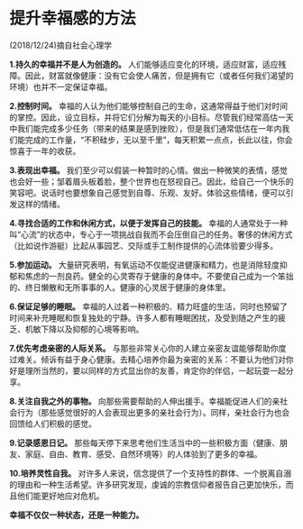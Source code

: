 # 提升幸福感的方法

(2018/12/24)摘自社会心理学

**1.持久的幸福并不是人为创造的。** 人们能够适应变化的环境，适应财富，适应残障。因此，财富就像健康：没有它会使人痛苦，但是拥有它（或者任何我们渴望的环境）也并不一定保证幸福。

**2.控制时间。** 幸福的人认为他们能够控制自己的生命，这通常得益于他们对时间的掌控。因此，设立目标，并将它们分解为每天的小目标。尽管我们经常高估一天中我们能完成多少任务（带来的结果是感到挫败），但是我们通常低估在一年内我们能完成的工作量，“不积硅步，无以至千里”，每天积累一点点，长此以往，你会惊喜于一年的收获。

**3.表现出幸福。** 我们至少可以假装一种暂时的心情。做出一种微笑的表情，感觉也会好一些；邹着眉头板着脸，整个世界也在怒视自己。因此，给自己一个快乐的笑容吧。说话时也要想象自己感觉到自尊、乐观、友好。体验这些情绪，便可以引发这样的情绪。

**4.寻找合适的工作和休闲方式，以便于发挥自己的技能。** 幸福的人通常处于一种叫“心流”的状态中，专心于一项挑战自我而不会压倒自己的任务。奢侈的休闲方式（比如说作游艇）比起从事园艺、交际或手工制作提供的心流体验要少得多。

**5.参加运动。** 大量研究表明，有氧运动不仅能促进健康和精力，也是消除轻度抑郁和焦虑的一剂良药。健全的心灵寄存于健康的身体中。不要使自己成为一个笨拙的、终日懒散和无所事事的人。健康的心灵居于健康的身体里。

**6.保证足够的睡眠。** 幸福的人过着一种积极的、精力旺盛的生活，同时也预留了时间来补充睡眠和恢复独处的宁静。许多人都有睡眠困扰，及受到随之产生的疲乏、机敏下降以及抑郁的心境等影响。

**7.优先考虑亲密的人际关系。** 与那些非常关心你的人建立亲密友谊能够帮助你度过难关。倾诉有益于身心健康。去精心培养你最为亲密的关系：不要认为他们对你好是理所当然的，要以同样的方式显出你的友善，肯定你的伴侣，一起玩耍一起分享。

**8.关注自我之外的事物。** 向那些需要帮助的人伸出援手。幸福能促进人们的亲社会行为（那些感觉很好的人会表现出更多的亲社会行为）。同样，亲社会行为也会回馈给人们积极的感觉。

**9.记录感恩日记。** 那些每天停下来思考他们生活当中的一些积极方面（健康、朋友、家庭、自由、教育、感受、自然环境等）的人体验到了更多的幸福。

**10.培养灵性自我。** 对许多人来说，信念提供了一个支持性的群体、一个脱离自溺的理由和一种生活希望。许多研究发现，虔诚的宗教信仰者报告自己更加快乐，而且他们能更好地应对危机。

**幸福不仅仅一种状态，还是一种能力。**